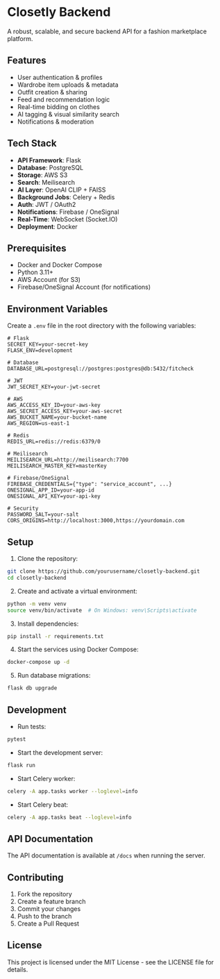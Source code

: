 # Closetly Backend

A robust, scalable, and secure backend API for a fashion marketplace platform.

## Features

- User authentication & profiles
- Wardrobe item uploads & metadata
- Outfit creation & sharing
- Feed and recommendation logic
- Real-time bidding on clothes
- AI tagging & visual similarity search
- Notifications & moderation

## Tech Stack

- **API Framework**: Flask
- **Database**: PostgreSQL
- **Storage**: AWS S3
- **Search**: Meilisearch
- **AI Layer**: OpenAI CLIP + FAISS
- **Background Jobs**: Celery + Redis
- **Auth**: JWT / OAuth2
- **Notifications**: Firebase / OneSignal
- **Real-Time**: WebSocket (Socket.IO)
- **Deployment**: Docker

## Prerequisites

- Docker and Docker Compose
- Python 3.11+
- AWS Account (for S3)
- Firebase/OneSignal Account (for notifications)

## Environment Variables

Create a `.env` file in the root directory with the following variables:

```env
# Flask
SECRET_KEY=your-secret-key
FLASK_ENV=development

# Database
DATABASE_URL=postgresql://postgres:postgres@db:5432/fitcheck

# JWT
JWT_SECRET_KEY=your-jwt-secret

# AWS
AWS_ACCESS_KEY_ID=your-aws-key
AWS_SECRET_ACCESS_KEY=your-aws-secret
AWS_BUCKET_NAME=your-bucket-name
AWS_REGION=us-east-1

# Redis
REDIS_URL=redis://redis:6379/0

# Meilisearch
MEILISEARCH_URL=http://meilisearch:7700
MEILISEARCH_MASTER_KEY=masterKey

# Firebase/OneSignal
FIREBASE_CREDENTIALS={"type": "service_account", ...}
ONESIGNAL_APP_ID=your-app-id
ONESIGNAL_API_KEY=your-api-key

# Security
PASSWORD_SALT=your-salt
CORS_ORIGINS=http://localhost:3000,https://yourdomain.com
```

## Setup

1. Clone the repository:
```bash
git clone https://github.com/yourusername/closetly-backend.git
cd closetly-backend
```

2. Create and activate a virtual environment:
```bash
python -m venv venv
source venv/bin/activate  # On Windows: venv\Scripts\activate
```

3. Install dependencies:
```bash
pip install -r requirements.txt
```

4. Start the services using Docker Compose:
```bash
docker-compose up -d
```

5. Run database migrations:
```bash
flask db upgrade
```

## Development

- Run tests:
```bash
pytest
```

- Start the development server:
```bash
flask run
```

- Start Celery worker:
```bash
celery -A app.tasks worker --loglevel=info
```

- Start Celery beat:
```bash
celery -A app.tasks beat --loglevel=info
```

## API Documentation

The API documentation is available at `/docs` when running the server.

## Contributing

1. Fork the repository
2. Create a feature branch
3. Commit your changes
4. Push to the branch
5. Create a Pull Request

## License

This project is licensed under the MIT License - see the LICENSE file for details. 
